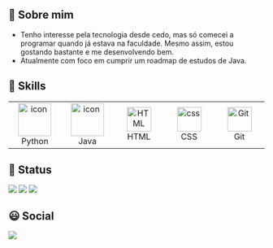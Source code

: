 ## 👀 Sobre mim
- Tenho interesse pela tecnologia desde cedo, mas só comecei a programar quando já estava na faculdade. Mesmo assim, estou gostando bastante e me desenvolvendo bem.
- Atualmente com foco em cumprir um roadmap de estudos de Java.

## 🎯 Skills
<table align="center">
  <tr>
    <td align="center" width="96">
      <a href="#macropower-tech">
        <img src="https://techstack-generator.vercel.app/python-icon.svg" alt="icon" width="65" height="65" />
      </a>
      <br>Python
    </td>
    <td align="center" width="96">
      <a href="#macropower-tech">
        <img src="https://techstack-generator.vercel.app/java-icon.svg" alt="icon" width="65" height="65" />
      </a>
      <br>Java
    </td>
     <td align="center"  width="96">
        <img src="https://skillicons.dev/icons?i=html" width="48" height="48" alt="HTML" />
      <br>HTML
    </td>
    <td align="center" width="96">
        <img src="https://skillicons.dev/icons?i=css" width="48" height="48" alt="css" />
      <br>CSS
    </td>
    <td align="center" width="96">
      <a href="#git" >
        <img src="https://upload.wikimedia.org/wikipedia/commons/thumb/3/3f/Git_icon.svg/1200px-Git_icon.svg.png" width="48" height="48" alt="Git" />
      </a>
      <br>Git
    </td>
</tr>
</table>

## 🚀 Status

![](http://github-profile-summary-cards.vercel.app/api/cards/repos-per-language?username=rafaell-mns&theme=discord_old_blurple) 
![](http://github-profile-summary-cards.vercel.app/api/cards/stats?username=rafaell-mns&theme=discord_old_blurple)
![](http://github-profile-summary-cards.vercel.app/api/cards/profile-details?username=rafaell-mns&theme=discord_old_blurple)


## 😃 Social
[<img src = "https://img.shields.io/badge/-Instagram-%23E4405F?style=for-the-badge&logo=instagram&logoColor=white">](https://www.instagram.com/rafaell.mns/)

<!-- Nota: Readme baseado em https://gprm.itsvg.in e https://github.com/italo-mauricio/italo-mauricio/blob/main/README.md -->
